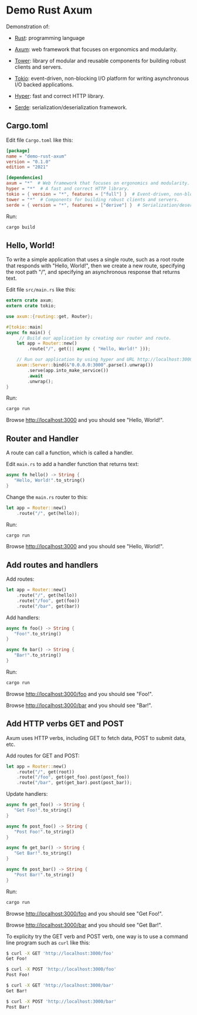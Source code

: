 # Demo Rust Axum

Demonstration of:

* [Rust](https://www.rust-lang.org): programming language

* [Axum](https://crates.io/crates/axum): web framework that focuses on ergonomics and modularity.

* [Tower](https://crates.io/crates/tower): library of modular and reusable components for building robust clients and servers.

* [Tokio](https://crates.io/crates/tokio): event-driven, non-blocking I/O platform for writing asynchronous I/O backed applications. 

* [Hyper](https://crates.io/crates/hyper): fast and correct HTTP library.

* [Serde](https://crates.io/crates/serde): serialization/deserialization framework.


## Cargo.toml

Edit file `Cargo.toml` like this:

```toml
[package]
name = "demo-rust-axum"
version = "0.1.0"
edition = "2021"

[dependencies]
axum = "*"  # Web framework that focuses on ergonomics and modularity.
hyper = "*"  # A fast and correct HTTP library.
tokio = { version = "*", features = ["full"] }  # Event-driven, non-blocking I/O platform.
tower = "*"  # Components for building robust clients and servers.
serde = { version = "*", features = ["derive"] }  # Serialization/deserialization framework.
```

Run:

```sh
cargo build
```


## Hello, World!

To write a simple application that uses a single route, 
such as a root route that responds with "Hello, World!",
then we create a new route, specifying the root path "/", 
and specifying an asynchronous response that returns text.

Edit file `src/main.rs` like this:

```rust
extern crate axum;
extern crate tokio;

use axum::{routing::get, Router};

#[tokio::main]
async fn main() {
     // Build our application by creating our router and route.
    let app = Router::new()
        .route("/", get(|| async { "Hello, World!" }));

    // Run our application by using hyper and URL http://localhost:3000.
    axum::Server::bind(&"0.0.0.0:3000".parse().unwrap())
        .serve(app.into_make_service())
        .await
        .unwrap();
}
```

Run:

```sh
cargo run
```

Browse <http://localhost:3000> and you should see "Hello, World!".


## Router and Handler

A route can call a function, which is called a handler.

Edit `main.rs` to add a handler function that returns text:

```rust
async fn hello() -> String {
   "Hello, World!".to_string()
}
```

Change the `main.rs` router to this:

```rust
let app = Router::new()
    .route("/", get(hello));
```

Run:

```sh
cargo run
```

Browse <http://localhost:3000> and you should see "Hello, World!".


## Add routes and handlers

Add routes:

```rust
let app = Router::new()
    .route("/", get(hello))
    .route("/foo", get(foo))
    .route("/bar", get(bar))
```

Add handlers:

```rust
async fn foo() -> String {
   "Foo!".to_string()
}

async fn bar() -> String {
   "Bar!".to_string()
}
```

Run:

```sh
cargo run
```

Browse <http://localhost:3000/foo> and you should see "Foo!".

Browse <http://localhost:3000/bar> and you should see "Bar!".


## Add HTTP verbs GET and POST

Axum uses HTTP verbs, including GET to fetch data, POST to submit data, etc.

Add routes for GET and POST:

```rust
let app = Router::new()
    .route("/", get(root))
    .route("/foo", get(get_foo).post(post_foo))
    .route("/bar", get(get_bar).post(post_bar));
```

Update handlers:

```rust
async fn get_foo() -> String {
   "Get Foo!".to_string()
}

async fn post_foo() -> String {
   "Post Foo!".to_string()
}

async fn get_bar() -> String {
   "Get Bar!".to_string()
}

async fn post_bar() -> String {
   "Post Bar!".to_string()
}
```

Run:

```sh
cargo run
```

Browse <http://localhost:3000/foo> and you should see "Get Foo!".

Browse <http://localhost:3000/bar> and you should see "Get Bar!".

To explicity try the GET verb and POST verb, one way is to use a command line
program such as `curl` like this:

```sh
$ curl -X GET 'http://localhost:3000/foo'
Get Foo!

$ curl -X POST 'http://localhost:3000/foo'
Post Foo!

$ curl -X GET 'http://localhost:3000/bar'
Get Bar!

$ curl -X POST 'http://localhost:3000/bar'
Post Bar!
```
